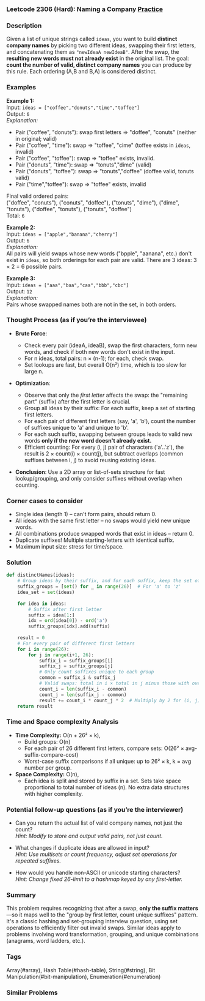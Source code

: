 ### Leetcode 2306 (Hard): Naming a Company [Practice](https://leetcode.com/problems/naming-a-company)

### Description  
Given a list of unique strings called `ideas`, you want to build **distinct company names** by picking two different ideas, swapping their first letters, and concatenating them as `"newIdeaA newIdeaB"`. After the swap, the **resulting new words must not already exist** in the original list. The goal: **count the number of valid, distinct company names** you can produce by this rule. Each ordering (A,B and B,A) is considered distinct.

### Examples  

**Example 1:**  
Input: `ideas = ["coffee","donuts","time","toffee"]`  
Output: `6`  
*Explanation:*

- Pair ("coffee", "donuts"): swap first letters ⇒ "doffee", "conuts" (neither in original; valid)
- Pair ("coffee", "time"): swap ⇒ "toffee", "cime" (toffee exists in `ideas`, invalid)
- Pair ("coffee", "toffee"): swap ⇒ "toffee" exists, invalid.
- Pair ("donuts", "time"): swap ⇒ "tonuts","dime" (valid)
- Pair ("donuts", "toffee"): swap ⇒ "tonuts","doffee" (doffee valid, tonuts valid)
- Pair ("time","toffee"): swap ⇒ "toffee" exists, invalid

Final valid ordered pairs:  
("doffee", "conuts"), ("conuts", "doffee"), ("tonuts", "dime"), ("dime", "tonuts"), ("doffee", "tonuts"), ("tonuts", "doffee")  
Total: `6`

**Example 2:**  
Input: `ideas = ["apple","banana","cherry"]`  
Output: `6`  
*Explanation:*  
All pairs will yield swaps whose new words ("bpple", "aanana", etc.) don't exist in `ideas`, so both orderings for each pair are valid. There are 3 ideas: 3 × 2 = 6 possible pairs.

**Example 3:**  
Input: `ideas = ["aaa","baa","caa","bbb","cbc"]`  
Output: `12`  
*Explanation:*  
Pairs whose swapped names both are not in the set, in both orders.

### Thought Process (as if you’re the interviewee)  

- **Brute Force**:
    - Check every pair (ideaA, ideaB), swap the first characters, form new words, and check if both new words don't exist in the input.
    - For n ideas, total pairs: n × (n-1); for each, check swap.
    - Set lookups are fast, but overall O(n²) time, which is too slow for large n.

- **Optimization**:
    - Observe that only the *first letter* affects the swap: the "remaining part" (suffix) after the first letter is crucial.
    - Group all ideas by their suffix: For each suffix, keep a set of starting first letters.
    - For each pair of different first letters (say, 'a', 'b'), count the number of suffixes unique to 'a' and unique to 'b'.
    - For each such suffix, swapping between groups leads to valid new words **only if the new word doesn't already exist.**
    - Efficient counting: For every (i, j) pair of characters ('a'..'z'), the result is 2 × count(i) × count(j), but subtract overlaps (common suffixes between i, j) to avoid reusing existing ideas.

- **Conclusion**: Use a 2D array or list-of-sets structure for fast lookup/grouping, and only consider suffixes without overlap when counting.

### Corner cases to consider  
- Single idea (length 1) – can't form pairs, should return 0.
- All ideas with the same first letter – no swaps would yield new unique words.
- All combinations produce swapped words that exist in ideas – return 0.
- Duplicate suffixes! Multiple starting-letters with identical suffix.
- Maximum input size: stress for time/space.

### Solution

```python
def distinctNames(ideas):
    # Group ideas by their suffix, and for each suffix, keep the set of first characters
    suffix_groups = [set() for _ in range(26)]  # For 'a' to 'z'
    idea_set = set(ideas)
    
    for idea in ideas:
        # Suffix after first letter
        suffix = idea[1:]
        idx = ord(idea[0]) - ord('a')
        suffix_groups[idx].add(suffix)
    
    result = 0
    # For every pair of different first letters
    for i in range(26):
        for j in range(i+1, 26):
            suffix_i = suffix_groups[i]
            suffix_j = suffix_groups[j]
            # Only count suffixes unique to each group
            common = suffix_i & suffix_j
            # Valid swaps: total in i × total in j minus those with overlap
            count_i = len(suffix_i - common)
            count_j = len(suffix_j - common)
            result += count_i * count_j * 2  # Multiply by 2 for (i, j) and (j, i)
    return result
```

### Time and Space complexity Analysis  

- **Time Complexity:** O(n + 26² × k),  
  - Build groups: O(n)
  - For each pair of 26 different first letters, compare sets: O(26² × avg-suffix-compare-cost)
  - Worst-case suffix comparisons if all unique: up to 26² × k, k = avg number per group.  
- **Space Complexity:** O(n),  
  - Each idea is split and stored by suffix in a set. Sets take space proportional to total number of ideas (n). No extra data structures with higher complexity.

### Potential follow-up questions (as if you’re the interviewer)  

- Can you return the actual list of valid company names, not just the count?  
  *Hint: Modify to store and output valid pairs, not just count.*

- What changes if duplicate ideas are allowed in input?  
  *Hint: Use multisets or count frequency, adjust set operations for repeated suffixes.*

- How would you handle non-ASCII or unicode starting characters?  
  *Hint: Change fixed 26-limit to a hashmap keyed by any first-letter.*

### Summary
This problem requires recognizing that after a swap, **only the suffix matters**—so it maps well to the "group by first letter, count unique suffixes" pattern. It's a classic hashing and set-grouping interview question, using set operations to efficiently filter out invalid swaps. Similar ideas apply to problems involving word transformation, grouping, and unique combinations (anagrams, word ladders, etc.).

### Tags
Array(#array), Hash Table(#hash-table), String(#string), Bit Manipulation(#bit-manipulation), Enumeration(#enumeration)

### Similar Problems
